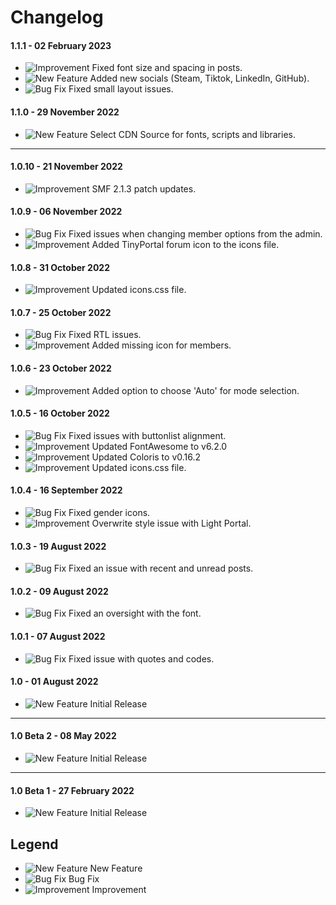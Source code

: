 # Changelog

#### 1.1.1 - 02 February 2023
- ![Improvement](https://smftricks.com/assets/changelog/tag--pencil.png) Fixed font size and spacing in posts.
- ![New Feature](https://smftricks.com/assets/changelog/tag--plus.png) Added new socials (Steam, Tiktok, LinkedIn, GitHub).
- ![Bug Fix](https://smftricks.com/assets/changelog/bug--minus.png) Fixed small layout issues.

#### 1.1.0 - 29 November 2022
- ![New Feature](https://smftricks.com/assets/changelog/tag--plus.png) Select CDN Source for fonts, scripts and libraries.
---
#### 1.0.10 - 21 November 2022
- ![Improvement](https://smftricks.com/assets/changelog/tag--pencil.png) SMF 2.1.3 patch updates.

#### 1.0.9 - 06 November 2022
- ![Bug Fix](https://smftricks.com/assets/changelog/bug--minus.png) Fixed issues when changing member options from the admin.
- ![Improvement](https://smftricks.com/assets/changelog/tag--pencil.png) Added TinyPortal forum icon to the icons file.

#### 1.0.8 - 31 October 2022
- ![Improvement](https://smftricks.com/assets/changelog/tag--pencil.png) Updated icons.css file.

#### 1.0.7 - 25 October 2022
- ![Bug Fix](https://smftricks.com/assets/changelog/bug--minus.png) Fixed RTL issues.
- ![Improvement](https://smftricks.com/assets/changelog/tag--pencil.png) Added missing icon for members.

#### 1.0.6 - 23 October 2022
- ![Improvement](https://smftricks.com/assets/changelog/tag--pencil.png) Added option to choose 'Auto' for mode selection.

#### 1.0.5 - 16 October 2022
- ![Bug Fix](https://smftricks.com/assets/changelog/bug--minus.png) Fixed issues with buttonlist alignment.
- ![Improvement](https://smftricks.com/assets/changelog/tag--pencil.png) Updated FontAwesome to v6.2.0
- ![Improvement](https://smftricks.com/assets/changelog/tag--pencil.png) Updated Coloris to v0.16.2
- ![Improvement](https://smftricks.com/assets/changelog/tag--pencil.png) Updated icons.css file.

#### 1.0.4 - 16 September 2022
- ![Bug Fix](https://smftricks.com/assets/changelog/bug--minus.png) Fixed gender icons.
- ![Improvement](https://smftricks.com/assets/changelog/tag--pencil.png) Overwrite style issue with Light Portal.

#### 1.0.3 - 19 August 2022
- ![Bug Fix](https://smftricks.com/assets/changelog/bug--minus.png) Fixed an issue with recent and unread posts.

#### 1.0.2 - 09 August 2022
- ![Bug Fix](https://smftricks.com/assets/changelog/bug--minus.png) Fixed an oversight with the font.

#### 1.0.1 - 07 August 2022
- ![Bug Fix](https://smftricks.com/assets/changelog/bug--minus.png) Fixed issue with quotes and codes.

#### 1.0 - 01 August 2022
- ![New Feature](https://smftricks.com/assets/changelog/tag--plus.png) Initial Release
---
#### 1.0 Beta 2 - 08 May 2022
- ![New Feature](https://smftricks.com/assets/changelog/tag--plus.png) Initial Release
---
#### 1.0 Beta 1 - 27 February 2022
- ![New Feature](https://smftricks.com/assets/changelog/tag--plus.png) Initial Release

## Legend
- ![New Feature](https://smftricks.com/assets/changelog/tag--plus.png) New Feature
- ![Bug Fix](https://smftricks.com/assets/changelog/bug--minus.png) Bug Fix
- ![Improvement](https://smftricks.com/assets/changelog/tag--pencil.png) Improvement